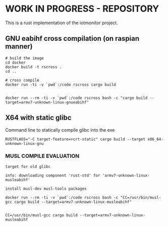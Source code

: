 
# WORK IN PROGRESS - REPOSITORY


This is a rust implementation of the iotmonitor project. 



## GNU eabihf cross compilation (on raspian manner)

	# build the image
	cd docker
	docker build -t rscross .
	cd ..

	# cross compile
	docker run -ti -v `pwd`:/code rscross cargo build


	docker run --rm -ti -v `pwd`:/code rscross bash -c "cargo build --target=armv7-unknown-linux-gnueabihf"



## X64 with static glibc

Command line to statically compile glibc into the exe

	RUSTFLAGS="-C target-feature=+crt-static" cargo build --target x86_64-unknown-linux-gnu





### MUSL COMPILE EVALUATION 


	target for old glibc

	info: downloading component 'rust-std' for 'armv7-unknown-linux-musleabihf'

	install musl-dev musl-tools packages

	docker run --rm -ti -v `pwd`:/code rscross bash -c "CC=/usr/bin/musl-gcc cargo build --target=armv7-unknown-linux-musleabihf"


	CC=/usr/bin/musl-gcc cargo build --target=armv7-unknown-linux-musleabihf


